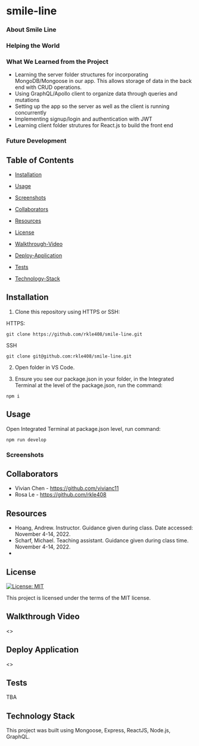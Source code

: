 # smile-line

### About Smile Line

### Helping the World


### What We Learned from the Project
- Learning the server folder structures for incorporating MongoDB/Mongoose in our app. This allows storage of data in the back end with CRUD operations.
- Using GraphQL/Apollo client to organize data through queries and mutations
- Setting up the app so the server as well as the client is running concurrently
- Implementing signup/login and authentication with JWT
- Learning client folder strutures for React.js to build the front end

### Future Development


## Table of Contents

- [Installation](#installation)

- [Usage](#usage)

- [Screenshots](#screenshots)

- [Collaborators](#collaborators)

- [Resources](#resources)

- [License](#license)

- [Walkthrough-Video](#walkthrough-video)

- [Deploy-Application](#deploy-application)

- [Tests](#tests)

- [Technology-Stack](#technology-stack)

## Installation

1) Clone this repository using HTTPS or SSH:

HTTPS:
````
git clone https://github.com/rkle408/smile-line.git
````

SSH
````
git clone git@github.com:rkle408/smile-line.git
````
2) Open folder in VS Code.

3) Ensure you see our package.json in your folder, in the Integrated Terminal at the level of the package.json, run the command:
````
npm i
````

## Usage

Open Integrated Terminal at package.json level, run command:
````
npm run develop
````

### Screenshots


## Collaborators

- Vivian Chen - <https://github.com/vivianc11>
- Rosa Le - <https://github.com/rkle408>

## Resources

- Hoang, Andrew. Instructor. Guidance given during class. Date accessed: November 4-14, 2022.
- Scharf, Michael. Teaching assistant. Guidance given during class time. November 4-14, 2022.
- 

## License

[![License: MIT](https://img.shields.io/badge/License-MIT-yellow.svg)](https://opensource.org/licenses/MIT)

This project is licensed under the terms of the MIT license.

## Walkthrough Video

<>

## Deploy Application

<>


## Tests
TBA

## Technology Stack

This project was built using Mongoose, Express, ReactJS, Node.js, GraphQL.